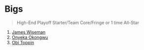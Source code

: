 Bigs
===
>High-End Playoff Starter/Team Core/Fringe or 1 time All-Star

1. [James Wiseman](players/james_wiseman.md)
1. [Onyeka Okongwu](players/onyeka_okongwu.md)
1. [Obi Toppin](players/obi_toppin.md)
